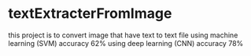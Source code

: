 # textExtracterFromImage
this project is to convert image that have text to text file
using machine learning (SVM) accuracy 62%
using deep learning (CNN) accuracy 78%

